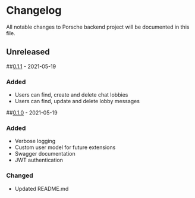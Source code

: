 # Changelog
All notable changes to Porsche backend project will be documented in this file.

## Unreleased

##[0.1.1]() - 2021-05-19
### Added
- Users can find, create and delete chat lobbies
- Users can find, update and delete lobby messages

##[0.1.0]() - 2021-05-19
### Added
- Verbose logging
- Custom user model for future extensions
- Swagger documentation
- JWT authentication

### Changed
- Updated README.md
